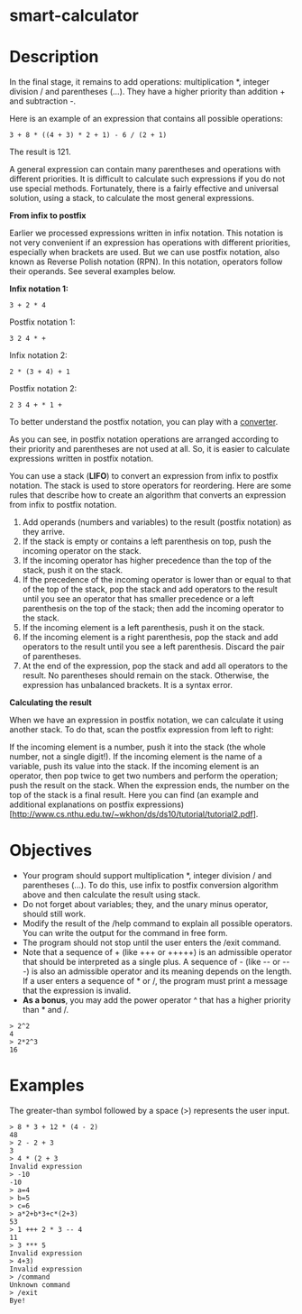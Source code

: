 # smart-calculator

# Description
In the final stage, it remains to add operations: multiplication *, integer division / and parentheses (...). They have a higher priority than addition + and subtraction -.

Here is an example of an expression that contains all possible operations:
```
3 + 8 * ((4 + 3) * 2 + 1) - 6 / (2 + 1)
```
The result is 121.

A general expression can contain many parentheses and operations with different priorities. It is difficult to calculate such expressions if you do not use special methods. Fortunately, there is a fairly effective and universal solution, using a stack, to calculate the most general expressions.

**From infix to postfix**

Earlier we processed expressions written in infix notation. This notation is not very convenient if an expression has operations with different priorities, especially when brackets are used. But we can use postfix notation, also known as Reverse Polish notation (RPN). In this notation, operators follow their operands. See several examples below.

**Infix notation 1:**

```
3 + 2 * 4
```
Postfix notation 1:

```
3 2 4 * +
```
Infix notation 2:

```
2 * (3 + 4) + 1
```
Postfix notation 2:

```
2 3 4 + * 1 +
```
To better understand the postfix notation, you can play with a [converter](https://www.mathblog.dk/tools/infix-postfix-converter/).

As you can see, in postfix notation operations are arranged according to their priority and parentheses are not used at all. So, it is easier to calculate expressions written in postfix notation.

You can use a stack (**LIFO**) to convert an expression from infix to postfix notation. The stack is used to store operators for reordering. Here are some rules that describe how to create an algorithm that converts an expression from infix to postfix notation.

1. Add operands (numbers and variables) to the result (postfix notation) as they arrive.
2. If the stack is empty or contains a left parenthesis on top, push the incoming operator on the stack.
3. If the incoming operator has higher precedence than the top of the stack, push it on the stack.
4. If the precedence of the incoming operator is lower than or equal to that of the top of the stack, pop the stack and add operators to the result until you see an operator that has smaller precedence or a left parenthesis on the top of the stack; then add the incoming operator to the stack.
5. If the incoming element is a left parenthesis, push it on the stack.
6. If the incoming element is a right parenthesis, pop the stack and add operators to the result until you see a left parenthesis. Discard the pair of parentheses.
7. At the end of the expression, pop the stack and add all operators to the result.
No parentheses should remain on the stack. Otherwise, the expression has unbalanced brackets. It is a syntax error.

**Calculating the result**

When we have an expression in postfix notation, we can calculate it using another stack. To do that, scan the postfix expression from left to right:

If the incoming element is a number, push it into the stack (the whole number, not a single digit!).
If the incoming element is the name of a variable, push its value into the stack.
If the incoming element is an operator, then pop twice to get two numbers and perform the operation; push the result on the stack.
When the expression ends, the number on the top of the stack is a final result.
Here you can find (an example and additional explanations on postfix expressions)[http://www.cs.nthu.edu.tw/~wkhon/ds/ds10/tutorial/tutorial2.pdf].

# Objectives
* Your program should support multiplication *, integer division / and parentheses (...). To do this, use infix to postfix conversion algorithm above and then calculate the result using stack.
* Do not forget about variables; they, and the unary minus operator, should still work.
* Modify the result of the /help command to explain all possible operators. You can write the output for the command in free form.
* The program should not stop until the user enters the /exit command.
* Note that a sequence of + (like +++ or +++++) is an admissible operator that should be interpreted as a single plus. A sequence of - (like -- or ---) is also an admissible operator and its meaning depends on the length. If a user enters a sequence of * or /, the program must print a message that the expression is invalid.
* **As a bonus**, you may add the power operator ^ that has a higher priority than * and /.
```
> 2^2
4
> 2*2^3
16
```

# Examples
The greater-than symbol followed by a space (>) represents the user input.

```
> 8 * 3 + 12 * (4 - 2)
48
> 2 - 2 + 3
3
> 4 * (2 + 3
Invalid expression
> -10
-10
> a=4
> b=5
> c=6
> a*2+b*3+c*(2+3)
53
> 1 +++ 2 * 3 -- 4
11
> 3 *** 5
Invalid expression
> 4+3)
Invalid expression
> /command
Unknown command
> /exit
Bye!
```

